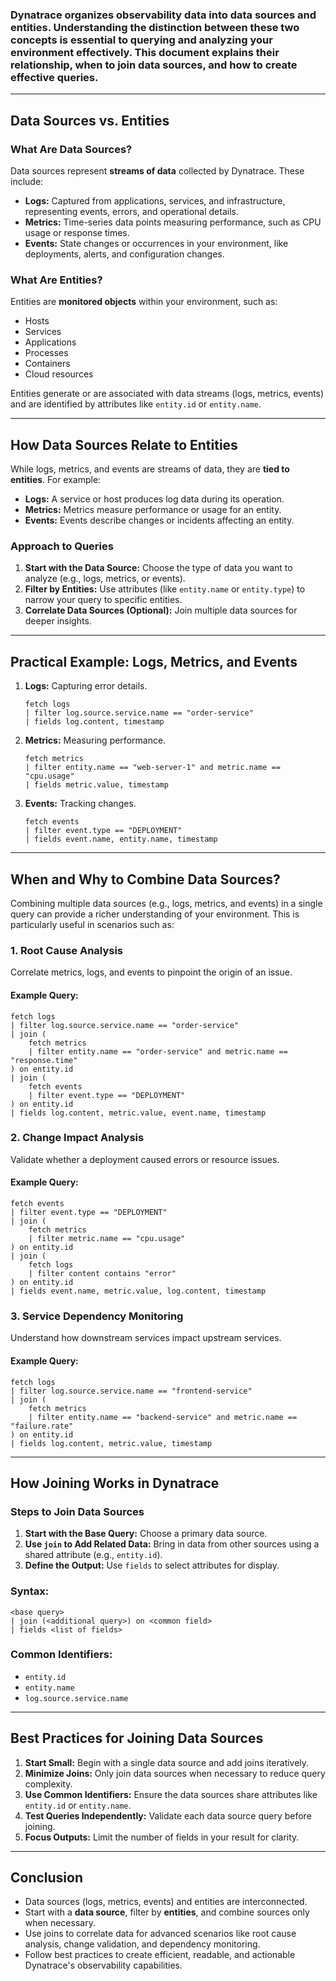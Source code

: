 


### Dynatrace organizes observability data into **data sources** and **entities**. Understanding the distinction between these two concepts is essential to querying and analyzing your environment effectively. This document explains their relationship, when to join data sources, and how to create effective queries.

---

## **Data Sources vs. Entities**

### **What Are Data Sources?**
Data sources represent **streams of data** collected by Dynatrace. These include:
- **Logs:** Captured from applications, services, and infrastructure, representing events, errors, and operational details.
- **Metrics:** Time-series data points measuring performance, such as CPU usage or response times.
- **Events:** State changes or occurrences in your environment, like deployments, alerts, and configuration changes.

### **What Are Entities?**
Entities are **monitored objects** within your environment, such as:
- Hosts
- Services
- Applications
- Processes
- Containers
- Cloud resources

Entities generate or are associated with data streams (logs, metrics, events) and are identified by attributes like `entity.id` or `entity.name`.

---

## **How Data Sources Relate to Entities**

While logs, metrics, and events are streams of data, they are **tied to entities**. For example:
- **Logs:** A service or host produces log data during its operation.
- **Metrics:** Metrics measure performance or usage for an entity.
- **Events:** Events describe changes or incidents affecting an entity.

### **Approach to Queries**
1. **Start with the Data Source:** Choose the type of data you want to analyze (e.g., logs, metrics, or events).
2. **Filter by Entities:** Use attributes (like `entity.name` or `entity.type`) to narrow your query to specific entities.
3. **Correlate Data Sources (Optional):** Join multiple data sources for deeper insights.

---

## **Practical Example: Logs, Metrics, and Events**

1. **Logs:** Capturing error details.
   ```dql
   fetch logs
   | filter log.source.service.name == "order-service"
   | fields log.content, timestamp
   ```

2. **Metrics:** Measuring performance.
   ```dql
   fetch metrics
   | filter entity.name == "web-server-1" and metric.name == "cpu.usage"
   | fields metric.value, timestamp
   ```

3. **Events:** Tracking changes.
   ```dql
   fetch events
   | filter event.type == "DEPLOYMENT"
   | fields event.name, entity.name, timestamp
   ```

---

## **When and Why to Combine Data Sources?**

Combining multiple data sources (e.g., logs, metrics, and events) in a single query can provide a richer understanding of your environment. This is particularly useful in scenarios such as:

### **1. Root Cause Analysis**
Correlate metrics, logs, and events to pinpoint the origin of an issue.

#### Example Query:
```dql
fetch logs
| filter log.source.service.name == "order-service"
| join (
    fetch metrics
    | filter entity.name == "order-service" and metric.name == "response.time"
) on entity.id
| join (
    fetch events
    | filter event.type == "DEPLOYMENT"
) on entity.id
| fields log.content, metric.value, event.name, timestamp
```

### **2. Change Impact Analysis**
Validate whether a deployment caused errors or resource issues.

#### Example Query:
```dql
fetch events
| filter event.type == "DEPLOYMENT"
| join (
    fetch metrics
    | filter metric.name == "cpu.usage"
) on entity.id
| join (
    fetch logs
    | filter content contains "error"
) on entity.id
| fields event.name, metric.value, log.content, timestamp
```

### **3. Service Dependency Monitoring**
Understand how downstream services impact upstream services.

#### Example Query:
```dql
fetch logs
| filter log.source.service.name == "frontend-service"
| join (
    fetch metrics
    | filter entity.name == "backend-service" and metric.name == "failure.rate"
) on entity.id
| fields log.content, metric.value, timestamp
```

---

## **How Joining Works in Dynatrace**

### **Steps to Join Data Sources**
1. **Start with the Base Query:** Choose a primary data source.
2. **Use `join` to Add Related Data:** Bring in data from other sources using a shared attribute (e.g., `entity.id`).
3. **Define the Output:** Use `fields` to select attributes for display.

### Syntax:
```dql
<base query>
| join (<additional query>) on <common field>
| fields <list of fields>
```

### Common Identifiers:
- `entity.id`
- `entity.name`
- `log.source.service.name`

---

## **Best Practices for Joining Data Sources**
1. **Start Small:** Begin with a single data source and add joins iteratively.
2. **Minimize Joins:** Only join data sources when necessary to reduce query complexity.
3. **Use Common Identifiers:** Ensure the data sources share attributes like `entity.id` or `entity.name`.
4. **Test Queries Independently:** Validate each data source query before joining.
5. **Focus Outputs:** Limit the number of fields in your result for clarity.

---

## **Conclusion**

- Data sources (logs, metrics, events) and entities are interconnected.
- Start with a **data source**, filter by **entities**, and combine sources only when necessary.
- Use joins to correlate data for advanced scenarios like root cause analysis, change validation, and dependency monitoring.
- Follow best practices to create efficient, readable, and actionable  Dynatrace's observability capabilities.

